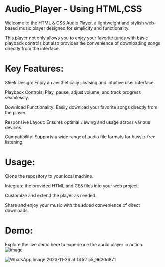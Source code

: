 # Audio_Player - Using HTML,CSS
Welcome to the HTML & CSS Audio Player, a lightweight and stylish web-based music player designed for simplicity and functionality. 

This player not only allows you to enjoy your favorite tunes with basic playback controls but also provides the convenience of downloading songs directly from the interface.

# Key Features:

Sleek Design: Enjoy an aesthetically pleasing and intuitive user interface.

Playback Controls: Play, pause, adjust volume, and track progress seamlessly.

Download Functionality: Easily download your favorite songs directly from the player.

Responsive Layout: Ensures optimal viewing and usage across various devices.

Compatibility: Supports a wide range of audio file formats for hassle-free listening.


# Usage:

Clone the repository to your local machine.

Integrate the provided HTML and CSS files into your web project.

Customize and extend the player as needed.

Share and enjoy your music with the added convenience of direct downloads.

# Demo:
Explore the live demo here to experience the audio player in action.
![image](https://github.com/ShaikSameehaTabassum/Audio_Player-Using-HTML-CSS/assets/83460032/87f7209e-9573-4b38-adf1-a31415196eb7)

![WhatsApp Image 2023-11-26 at 13 52 55_9620d871](https://github.com/ShaikSameehaTabassum/Audio_Player-Using-HTML-CSS/assets/83460032/ad3826dc-6092-478f-8e28-c8b54ac69781)


